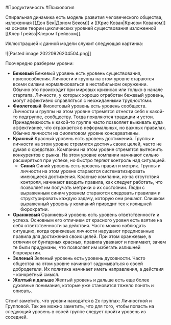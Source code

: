 #Продуктивность #Психология

Спиральная динамика есть модель развития человеческого общества, изложенная [[Дон Бек|Доном Беком]] и [[Крис Кован|Крисом Кованом]] на основе теории циклических уровней существования изложенной [[Клер Грейвз|Клером Грейвзом]].

Иллюстрацией к данной модели служит следующая картинка:

![[Pasted image 20220926204504.png]]

Поочередно разберем уровни:
- **Бежевый**
  Бежевый уровень есть уровень существования, приспособления. Личности и группы на этом уровне стараются всеми силами нормализоваться в нестабильном окружении. Обычно это происходит при мировых кризисах или только в начале стартапа. Личности, у которых хорошо отработан бежевый уровень, могут эффективно справляться с неожиданными трудностями.
- **Фиолетовый**
  Фиолетовый уровень есть уровень сообществ. Личности и группы на этом уровне стремятся отнести себя к какой-то подгруппе, сообществу. Тогда появляются традиции и устои. Принадлежность к какой-то группе часто позволяет выживать куда эффективнее, что отражается в неформальных, но важных правилах. Обычно личности на фиолетовом уровне консервативны.
- **Красный**
  Красный уровень есть уровень достижений. Группы и личности на этом уровне стремятся достичь своих целей, часто не думая о средствах. Компании на этом уровне стремятся вытеснить конкурентов с рынка. На этом уровне компании начинают сильно расширяться при успехе, но быстро теряют контроль над ситуацией.
  - **Синий**
    Синий уровень есть уровень правил и метрик. Группы и личности на этом уровне стараются систематизировать имеющиеся достижения. Красные компании, из-за отсутствия контроля, начинают вводить правила, как следует работать, что позволяет им получать метрики о их состоянии. Люди с выраженным синим уровнем стараются следовать правилам и структурировать каждую задачу, которую они решают. Слишком выраженный уровень у компаний приводит тех к излишней бюрократии.
- **Оранжевый**
  Оранжевый уровень есть уровень ответственности и успеха. Основным его отличием от красного уровня есть взятие на себя ответственности за действия. Часто можно наблюдать ситуацию, когда оранжевые личности нарушают предписанные правила для достижения своих целей. При этом оранжевые, в отличии от бунтарных красных, правила уважают и понимают, зачем те были придуманы, что позволяет им избегать излишней бюрократии.
- **Зеленый**
  Зеленый уровень есть уровень духовности. Часто общества на этом уровне начинают задумываться о своей добродетели. Их политика начинает иметь направления, а действия - конкретный смысл.
- **Желтый и дальше**
  Желтый уровень и дальше есть еще более духовные понимания, которые уже становится тяжело понять и описать.

Стоит заметить, что уровни находятся в 2х группах: Личностной и Групповой. Так же можно заметить, что для того, чтобы попасть на следующий уровень в своей группе следует пройти уровень из соседней.